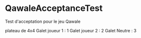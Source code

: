 # QawaleAcceptanceTest
Test d'acceptation pour le jeu Qawale



plateau de 4x4
Galet joueur 1 : 1
Galet joueur 2 : 2
Galet Neutre : 3
